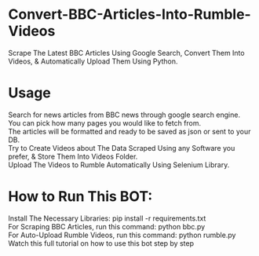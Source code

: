 # Convert-BBC-Articles-Into-Rumble-Videos
 Scrape The Latest BBC Articles Using Google Search, Convert Them Into Videos, & Automatically Upload Them Using Python.
# Usage
 Search for news articles from BBC news through google search engine.<br>
 You can pick how many pages you would like to fetch from.<br>
 The articles will be formatted and ready to be saved as json or sent to your DB.<br>
 Try to Create Videos about The Data Scraped Using any Software you prefer, & Store Them Into Videos Folder.<br>
 Upload The Videos to Rumble Automatically Using Selenium Library.
# How to Run This BOT:
 Install The Necessary Libraries: pip install -r requirements.txt<br>
 For Scraping BBC Articles, run this command: python bbc.py<br>
 For Auto-Upload Rumble Videos, run this command: python rumble.py<br>
 Watch this full tutorial on how to use this bot step by step<br>
